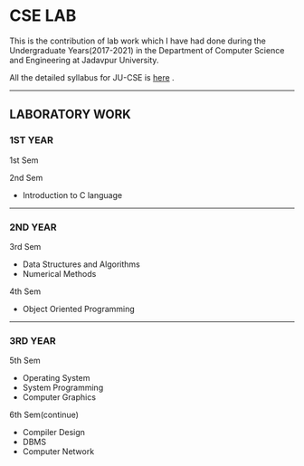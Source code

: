 # CSE LAB

This is the contribution of lab work which I have had done during the Undergraduate Years(2017-2021) in the Department of Computer Science and Engineering at Jadavpur University.

All the detailed syllabus for JU-CSE is [here](http://www.jaduniv.edu.in/upload_files/course_file/1408615750-1.pdf) .

---

## LABORATORY WORK

### 1ST YEAR

1st Sem

2nd Sem
 * Introduction to C language
 
---

### 2ND YEAR
							
3rd Sem 
 * Data Structures and Algorithms
 * Numerical Methods

4th Sem
 * Object Oriented Programming

---

### 3RD YEAR

5th Sem
 * Operating System
 * System Programming
 * Computer Graphics 
 
6th Sem(continue)
 * Compiler Design
 * DBMS
 * Computer Network 



 

